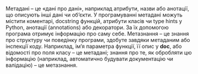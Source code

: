 Метадані – це «дані про дані», наприклад атрибути, назви або анотації, що описують інші дані чи об’єкти. У програмуванні метадані можуть містити коментарі, docstring функцій, атрибути класів чи type hints у Python, анотації (annotations) або декоратори. За їх допомогою програма отримує інформацію про саму себе. Метазнання – це знання про структуру чи поведінку програми, здобуте завдяки метаданим або інспекції коду. Наприклад, ім’я параметра функції, її опис у __doc__, або відомості про поля класу – це метадані; знання про те, як обробляти цю інформацію (наприклад, автоматично будувати документацію чи валідацію) – це метазнання.